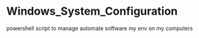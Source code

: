 # Windows_System_Configuration
powershell script to manage automate software my env on my computers

